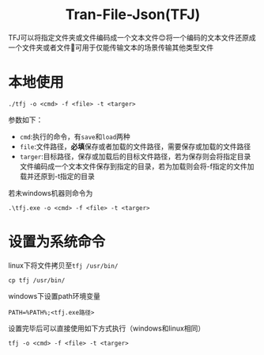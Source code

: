 <center><h1>Tran-File-Json(TFJ)</h1></center>

TFJ可以将指定文件夹或文件编码成一个文本文件😊将一个编码的文本文件还原成一个文件夹或者文件🤭可用于仅能传输文本的场景传输其他类型文件

# 本地使用
```shell
./tfj -o <cmd> -f <file> -t <targer>
```
参数如下：
+ `cmd`:执行的命令，有`save`和`load`两种
+ `file`:文件路径，**必填**保存或者加载的文件路径，需要保存或加载的文件路径
+ `targer`:目标路径，保存或加载后的目标文件路径，若为保存则会将指定目录文件编码成一个文本文件保存到指定的目录，若为加载则会将-f指定的文件加载并还原到-t指定的目录

若未windows机器则命令为
```shell
.\tfj.exe -o <cmd> -f <file> -t <targer>
```
# 设置为系统命令
linux下将文件拷贝至`tfj /usr/bin/`
```shell
cp tfj /usr/bin/
```
windows下设置path环境变量
```shell
PATH=%PATH%;<tfj.exe路径>
```
设置完毕后可以直接使用如下方式执行（windows和linux相同）
```shell
tfj -o <cmd> -f <file> -t <targer>
```